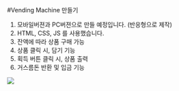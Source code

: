#Vending Machine 만들기

<ol>
  <li>모바일버젼과 PC버젼으로 만들 예정입니다. (반응형으로 제작)</li>
  <li>HTML, CSS, JS 를 사용했습니다.</li>
  <li>잔액에 따라 상품 구매 가능</li>
  <li>상품 클릭 시, 담기 기능</li>
  <li>획득 버튼 클릭 시, 상품 출력</li>
  <li>거스름돈 반환 및 입금 기능 </li>
</ol>

<img src="/img/prototype.png">
